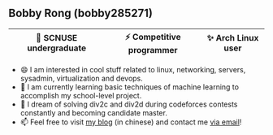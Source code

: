 ## Bobby Rong (bobby285271)
| 🔭 SCNUSE undergraduate | ⚡ Competitive programmer | ✨ Arch Linux user |
|:---:|:---:|:---:|

- 😄 I am interested in cool stuff related to linux, networking, servers, sysadmin, virtualization and devops.
- 🌱 I am currently learning basic techniques of machine learning to accomplish my school-level project.
- 🤔 I dream of solving div2c and div2d during codeforces contests constantly and becoming candidate master.
- 📫 Feel free to visit [my blog](https://www.bobby285271.top/) (in chinese) and contact me [via email](mailto:admin@bobby285271.top)!

